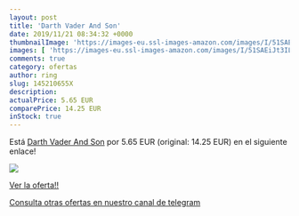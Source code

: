 ```yaml
---
layout: post
title: 'Darth Vader And Son'
date: 2019/11/21 08:34:32 +0000
thumbnailImage: 'https://images-eu.ssl-images-amazon.com/images/I/51SAEiJt3IL._SL200_.jpg'
images: [ 'https://images-eu.ssl-images-amazon.com/images/I/51SAEiJt3IL._SL200_.jpg' ]
comments: true
category: ofertas
author: ring
slug: 145210655X
description:
actualPrice: 5.65 EUR
comparePrice: 14.25 EUR
inStock: true
---
```


Está [Darth Vader And Son](https://www.amazon.com/dp/145210655X/?tag=redken08-20) por 5.65 EUR (original: 14.25 EUR) en el siguiente enlace!

[![](https://images-eu.ssl-images-amazon.com/images/I/51SAEiJt3IL._SL200_.jpg)](https://www.amazon.com/dp/145210655X/?tag=redken08-20)

[Ver la oferta!!](https://www.amazon.com/dp/145210655X/?tag=redken08-20)

[Consulta otras ofertas en nuestro canal de telegram](https://t.me/s/ofertas25)

